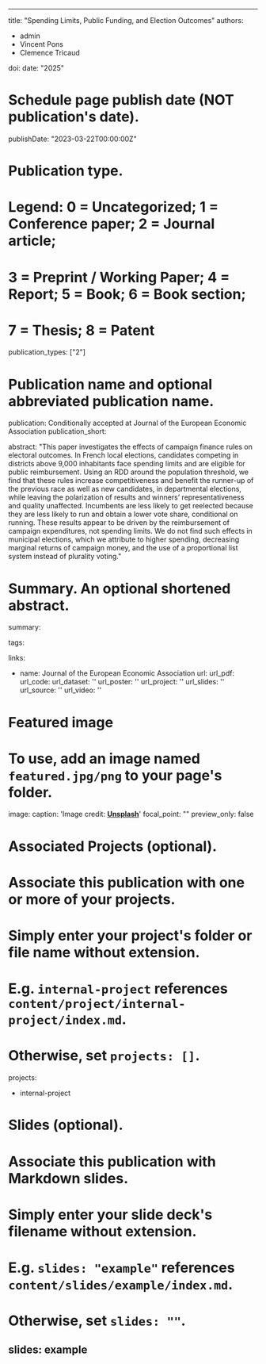 
---
title: "Spending Limits, Public Funding, and Election Outcomes"
authors:
- admin
- Vincent Pons
- Clemence Tricaud

doi:
date: "2025"
 
# Schedule page publish date (NOT publication's date).
publishDate: "2023-03-22T00:00:00Z"

# Publication type.
# Legend: 0 = Uncategorized; 1 = Conference paper; 2 = Journal article;
# 3 = Preprint / Working Paper; 4 = Report; 5 = Book; 6 = Book section;
# 7 = Thesis; 8 = Patent
publication_types: ["2"]

# Publication name and optional abbreviated publication name.
publication: Conditionally accepted at Journal of the European Economic Association
publication_short: 

abstract: "This paper investigates the effects of campaign finance rules on electoral outcomes. In French local elections, candidates competing in districts above 9,000 inhabitants face spending limits and are eligible for public reimbursement. Using an RDD around the population threshold, we find that these rules increase competitiveness and benefit the runner-up of the previous race as well as new candidates, in departmental elections, while leaving the polarization of results and winners’ representativeness and quality unaffected. Incumbents are less likely to get reelected because they are less likely to run and obtain a lower vote share, conditional on running. These results appear to be driven by the reimbursement of campaign expenditures, not spending limits. We do not find such effects in municipal elections, which we attribute to higher spending, decreasing marginal returns of campaign money, and the use of a proportional list system instead of plurality voting."

# Summary. An optional shortened abstract.
summary: 

tags:

links:
- name: Journal of the European Economic Association 
  url: 
url_pdf: 
url_code: 
url_dataset: ''
url_poster: ''
url_project: ''
url_slides: ''
url_source: ''
url_video: ''

# Featured image
# To use, add an image named `featured.jpg/png` to your page's folder. 
image:
  caption: 'Image credit: [**Unsplash**](https://unsplash.com/photos/pLCdAaMFLTE)'
  focal_point: ""
  preview_only: false

# Associated Projects (optional).
#   Associate this publication with one or more of your projects.
#   Simply enter your project's folder or file name without extension.
#   E.g. `internal-project` references `content/project/internal-project/index.md`.
#   Otherwise, set `projects: []`.
projects:
- internal-project

# Slides (optional).
#   Associate this publication with Markdown slides.
#   Simply enter your slide deck's filename without extension.
#   E.g. `slides: "example"` references `content/slides/example/index.md`.
#   Otherwise, set `slides: ""`.
slides: example
---

